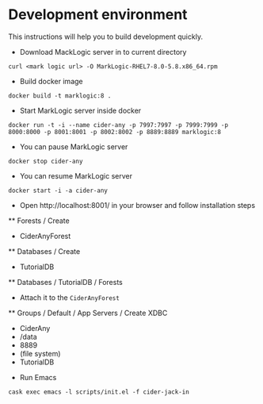 # Development environment

This instructions will help you to build development quickly.

* Download MackLogic server in to current directory

```shell
curl <mark logic url> -O MarkLogic-RHEL7-8.0-5.8.x86_64.rpm
```

* Build docker image

```shell
docker build -t marklogic:8 .
```

* Start MarkLogic server inside docker

```shell
docker run -t -i --name cider-any -p 7997:7997 -p 7999:7999 -p 8000:8000 -p 8001:8001 -p 8002:8002 -p 8889:8889 marklogic:8
```

* You can pause MarkLogic server

```shell
docker stop cider-any
```

* You can resume MarkLogic server

```shell
docker start -i -a cider-any
```

* Open http://localhost:8001/ in your browser and follow installation steps

** Forests / Create
   - CiderAnyForest

** Databases / Create
   - TutorialDB

** Databases / TutorialDB / Forests
   - Attach it to the `CiderAnyForest`

** Groups / Default / App Servers / Create XDBC
   - CiderAny
   - /data
   - 8889
   - (file system)
   - TutorialDB

* Run Emacs

```shell
cask exec emacs -l scripts/init.el -f cider-jack-in
```
